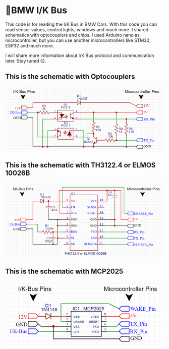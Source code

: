 # 🚗BMW I/K Bus
This code is for reading the I/K Bus in BMW Cars. With this code you can read sensor values, control lights, windows and much more.
I shared schematics with optocouplers and chips. I used Arduino nano as microcontroller, but you can use another microcontrollers like STM32, ESP32 and much more.

I will share more information about I/K Bus protocol and communication later. Stay tuned 😉.

## This is the schematic with Optocouplers
![Optocoupler Schematic](https://raw.githubusercontent.com/muki01/I-K_Bus/main/Schematics/Optocoupler%20Schematic.png?token=GHSAT0AAAAAACMIS3KNIRTBKYBLMXB2JGT4ZO7YPZQ)

## This is the schematic with TH3122.4 or ELMOS 10026B
![TH3122.4 or ELMOS 10026B](https://raw.githubusercontent.com/muki01/I-K_Bus/main/Schematics/TH3122.4%20or%20ELMOS%2010026B.png?token=GHSAT0AAAAAACMIS3KNSVCYOBZCFDYNIPE2ZO7YRXQ)

## This is the schematic with MCP2025
![MCP2025](https://raw.githubusercontent.com/muki01/I-K_Bus/main/Schematics/MCP2025.png?token=GHSAT0AAAAAACMIS3KMQRRQ5C37NPLF5HOCZO7YQ2A)
